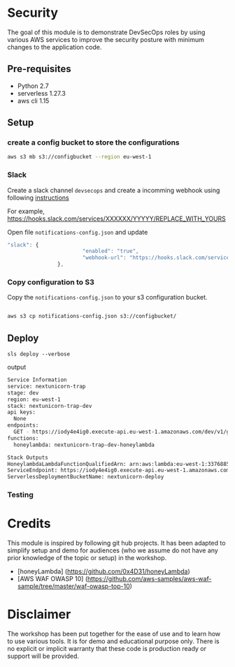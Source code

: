 # Security

The goal of this module is to demonstrate DevSecOps roles by using various AWS services to improve the security posture with minimum changes to the application code.

## Pre-requisites 

* Python 2.7
* serverless  1.27.3
* aws cli 1.15


## Setup

### create a config bucket to store the configurations

```sh
aws s3 mb s3://configbucket --region eu-west-1
```

### Slack

Create a slack channel `devsecops` and create a incomming webhook using following [instructions]( https://api.slack.com/incoming-webhooks)

For example,
https://hooks.slack.com/services/XXXXXX/YYYYY/REPLACE_WITH_YOURS

Open file `notifications-config.json` and update

```js
"slack": {
                        "enabled": "true",
                        "webhook-url": "https://hooks.slack.com/services/XXXXXXX/YYYYYYY/REPLACE_WITH_YOURS"
                },
```
                
### Copy configuration to S3

Copy the `notifications-config.json` to your s3 configuration bucket.

```sh

aws s3 cp notifications-config.json s3://configbucket/

```



## Deploy

```shell
sls deploy --verbose
```

output
```sh
Service Information
service: nextunicorn-trap
stage: dev
region: eu-west-1
stack: nextunicorn-trap-dev
api keys:
  None
endpoints:
  GET - https://iody4e4ig0.execute-api.eu-west-1.amazonaws.com/dev/v1/get-pass
functions:
  honeylambda: nextunicorn-trap-dev-honeylambda

Stack Outputs
HoneylambdaLambdaFunctionQualifiedArn: arn:aws:lambda:eu-west-1:337688563024:function:nextunicorn-trap-dev-honeylambda:1
ServiceEndpoint: https://iody4e4ig0.execute-api.eu-west-1.amazonaws.com/dev
ServerlessDeploymentBucketName: nextunicorn-deploy

```

### Testing













# Credits
This module is inspired by following git hub projects. It has been adapted to simplify setup and demo for audiences (who we assume do not have any prior knowledge of the topic or setup) in the workshop. 

* [honeyLambda] (https://github.com/0x4D31/honeyLambda)
* [AWS WAF OWASP 10] (https://github.com/aws-samples/aws-waf-sample/tree/master/waf-owasp-top-10)


# Disclaimer
The workshop has been put together for the ease of use and to learn how to use various tools. It is for demo and educational purpose only. There is no explicit or implicit warranty that these code is production ready or support will be provided. 





